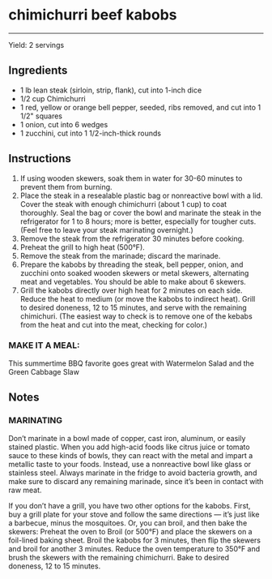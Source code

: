 # chimichurri beef kabobs
---
Yield: 2 servings

## Ingredients
- 1 lb lean steak (sirloin, strip, flank), cut into 1-inch dice
- 1/2 cup Chimichurri
- 1 red, yellow or orange bell pepper, seeded, ribs removed, and cut into 1 1/2" squares
- 1 onion, cut into 6 wedges
- 1 zucchini, cut into 1 1/2-inch-thick rounds

## Instructions
1. If using wooden skewers, soak them in water for 30-60 minutes to prevent them from burning.
2. Place the steak in a resealable plastic bag or nonreactive bowl with a lid. Cover the steak with enough chimichurri (about 1 cup) to coat thoroughly. Seal the bag or cover the bowl and marinate the steak in the refrigerator for 1 to 8 hours; more is better, especially for tougher cuts. (Feel free to leave your steak marinating overnight.)
3. Remove the steak from the refrigerator 30 minutes before cooking.
4. Preheat the grill to high heat (500°F).
5. Remove the steak from the marinade; discard the marinade.
6. Prepare the kabobs by threading the steak, bell pepper, onion, and zucchini onto soaked wooden skewers or metal skewers, alternating meat and vegetables. You should be able to make about 6 skewers.
7. Grill the kabobs directly over high heat for 2 minutes on each side. Reduce the heat to medium (or move the kabobs to indirect heat). Grill to desired doneness, 12 to 15 minutes, and serve with the remaining chimichuri. (The easiest way to check is to remove one of the kebabs from the heat and cut into the meat, checking for color.)

### MAKE IT A MEAL:
This summertime BBQ favorite goes great with Watermelon Salad and the Green Cabbage Slaw

## Notes
### MARINATING
Don’t marinate in a bowl made of copper, cast iron, aluminum, or easily stained plastic. When you add high-acid foods like citrus juice or tomato sauce to these kinds of bowls, they can react with the metal and impart a metallic taste to your foods. Instead, use a nonreactive bowl like glass or stainless steel. Always marinate in the fridge to avoid bacteria growth, and make sure to discard any remaining marinade, since it’s been in contact with raw meat.

If you don’t have a grill, you have two other options for the kabobs. First, buy a grill plate for your stove and follow the same directions — it’s just like a barbecue, minus the mosquitoes. Or, you can broil, and then bake the skewers: Preheat the oven to Broil (or 500°F) and place the skewers on a foil-lined baking sheet.  Broil the kabobs for 3 minutes, then flip the skewers and broil for another 3 minutes. Reduce the oven temperature to 350°F and brush the skewers with the remaining chimichurri. Bake to desired doneness, 12 to 15 minutes.
